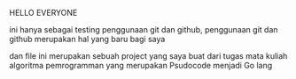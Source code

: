 HELLO EVERYONE 

ini hanya sebagai testing penggunaan git dan github,
penggunaan git dan github merupakan hal yang baru bagi saya 

dan file ini merupakan sebuah project yang saya buat dari tugas 
mata kuliah algoritma pemrogramman yang merupakan Psudocode menjadi Go lang

